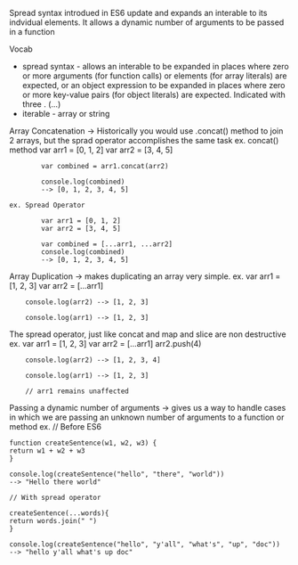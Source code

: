 Spread syntax introdued in ES6 update and expands an interable to its indvidual elements.  It allows a dynamic number of arguments to be passed in a function

Vocab
- spread syntax - allows an interable to be expanded in places where zero or more arguments (for function calls) or elements (for array literals) are expected, or an object expression to be expanded in places where zero or more key-value pairs (for object literals) are expected. Indicated with three . (...)
- iterable - array or string

Array Concatenation ->
Historically you would use .concat() method to join 2 arrays, but the sprad operator accomplishes the same task
    ex. concat() method
            var arr1 = [0, 1, 2]
            var arr2 = [3, 4, 5]

            var combined = arr1.concat(arr2)

            console.log(combined)
            --> [0, 1, 2, 3, 4, 5]
    
    ex. Spread Operator

            var arr1 = [0, 1, 2]
            var arr2 = [3, 4, 5]

            var combined = [...arr1, ...arr2]
            console.log(combined)
            --> [0, 1, 2, 3, 4, 5]

Array Duplication -> makes duplicating an array very simple.
    ex.
        var arr1 = [1, 2, 3]
        var arr2 = [...arr1]

        console.log(arr2) --> [1, 2, 3]

        console.log(arr1) --> [1, 2, 3]

The spread operator, just like concat and map and slice are non destructive
    ex.
        var arr1 = [1, 2, 3]
        var arr2 = [...arr1]
        arr2.push(4)

        console.log(arr2) --> [1, 2, 3, 4]

        console.log(arr1) --> [1, 2, 3]

        // arr1 remains unaffected

Passing a dynamic number of arguments -> gives us a way to handle cases in which we are passing an unknown number of arguments to a function or method
    ex.
    // Before ES6

    function createSentence(w1, w2, w3) {
    return w1 + w2 + w3
    }

    console.log(createSentence("hello", "there", "world"))
    --> "Hello there world"

    // With spread operator

    createSentence(...words){
    return words.join(" ")
    }

    console.log(createSentence("hello", "y'all", "what's", "up", "doc"))
    --> "hello y'all what's up doc"

